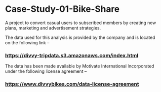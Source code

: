 # Case-Study-01-Bike-Share
A project to convert casual users to subscribed members by creating new plans, marketing and advertisement strategies.

The data used for this analysis is provided by the company and is located on the following link – 
### https://divvy-tripdata.s3.amazonaws.com/index.html

The data has been made available by Motivate International Incorporated under the following license agreement – 
### https://www.divvybikes.com/data-license-agreement
